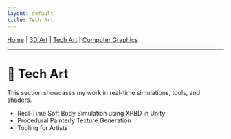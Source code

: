 ```yaml
---
layout: default
title: Tech Art
---
```


[Home](/) | [3D Art](/3d-art.html) | [Tech Art](/tech-art.html) | [Computer Graphics](/computer-graphics.html)

---

# 🧪 Tech Art

This section showcases my work in real-time simulations, tools, and shaders.

- Real-Time Soft Body Simulation using XPBD in Unity
- Procedural Painterly Texture Generation
- Tooling for Artists